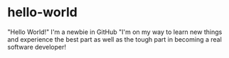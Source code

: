 # hello-world
"Hello World!" I'm a newbie in GitHub
"I'm on my way to learn new things and experience the best part as well as the tough part in becoming a real software developer! 
